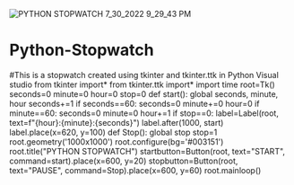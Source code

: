 ![PYTHON STOPWATCH 7_30_2022 9_29_43 PM](https://user-images.githubusercontent.com/110297209/181924762-5e138b8d-c0ec-442e-9a78-1298d03f142a.png)
# Python-Stopwatch
#This is a stopwatch created using tkinter and tkinter.ttk in Python Visual studio
from tkinter import*
from tkinter.ttk import*
import time
root=Tk()
seconds=0
minute=0
hour=0
stop=0
def start():
    global seconds, minute, hour
    seconds+=1
    if seconds==60:
        seconds=0
        minute+=0
        hour=0
    if minute==60:
        seconds=0
        minute=0
        hour+=1
    if stop==0:
        label=Label(root, text=f"{hour}:{minute}:{seconds}")
        label.after(1000, start)
        label.place(x=620, y=100)
def Stop():
    global stop
    stop=1
root.geometry('1000x1000')
root.configure(bg='#003151')
root.title("PYTHON STOPWATCH")
startbutton=Button(root, text="START", command=start).place(x=600, y=20)
stopbutton=Button(root, text="PAUSE", command=Stop).place(x=600, y=60)
root.mainloop()
